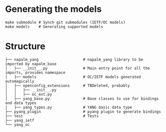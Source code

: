 Generating the models
=====================

	make submodule # Synch git submodules (IETF/OC models)
	make models    # Generating supported models


Structure
=========

	├── napalm_yang                    # napalm_yang library to be imported by napalm_base
	│   ├── __init__.py                # Main entry point for all the imports, provides namespace
	│   ├── models                     # OC/IETF models generated automagically
	│   ├── openconfig_extensions      # TBDeleted, probably
	│   │   ├── __init__.py
	│   │   ├── oc_ext.py
	│   ├── yang_base.py               # Base classes to use for bindings and data types
	│   ├── yang_types.py              # YANG basic data type
	├── pyang_plugin                   # pyang plugin to generate bindings
	├── test                           # Tests
	├── yang_ietf
	└── yang_oc
